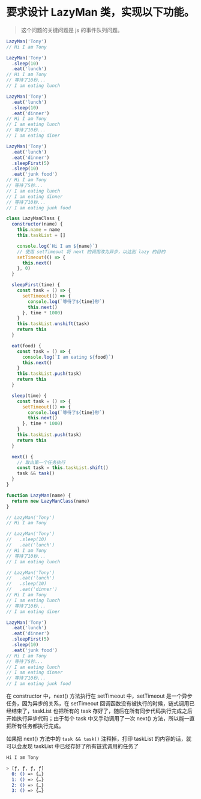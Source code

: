 # 要求设计 LazyMan 类，实现以下功能。

> 这个问题的关键问题是 js 的事件队列问题。

```js
LazyMan('Tony')
// Hi I am Tony

LazyMan('Tony')
  .sleep(10)
  .eat('lunch')
// Hi I am Tony
// 等待了10秒...
// I am eating lunch

LazyMan('Tony')
  .eat('lunch')
  .sleep(10)
  .eat('dinner')
// Hi I am Tony
// I am eating lunch
// 等待了10秒...
// I am eating diner

LazyMan('Tony')
  .eat('lunch')
  .eat('dinner')
  .sleepFirst(5)
  .sleep(10)
  .eat('junk food')
// Hi I am Tony
// 等待了5秒...
// I am eating lunch
// I am eating dinner
// 等待了10秒...
// I am eating junk food
```

```js
class LazyManClass {
  constructor(name) {
    this.name = name
    this.taskList = []

    console.log(`Hi I am ${name}`)
    // 使用 setTimeout 将 next 的调用改为异步，以达到 lazy 的目的
    setTimeout(() => {
      this.next()
    }, 0)
  }

  sleepFirst(time) {
    const task = () => {
      setTimeout(() => {
        console.log(`等待了${time}秒`)
        this.next()
      }, time * 1000)
    }
    this.taskList.unshift(task)
    return this
  }

  eat(food) {
    const task = () => {
      console.log(`I am eating ${food}`)
      this.next()
    }
    this.taskList.push(task)
    return this
  }

  sleep(time) {
    const task = () => {
      setTimeout(() => {
        console.log(`等待了${time}秒`)
        this.next()
      }, time * 1000)
    }
    this.taskList.push(task)
    return this
  }

  next() {
    // 取出第一个任务执行
    const task = this.taskList.shift()
    task && task()
  }
}

function LazyMan(name) {
  return new LazyManClass(name)
}

// LazyMan('Tony')
// Hi I am Tony

// LazyMan('Tony')
//   .sleep(10)
//   .eat('lunch')
// Hi I am Tony
// 等待了10秒...
// I am eating lunch

// LazyMan('Tony')
//   .eat('lunch')
//   .sleep(10)
//   .eat('dinner')
// Hi I am Tony
// I am eating lunch
// 等待了10秒...
// I am eating diner

LazyMan('Tony')
  .eat('lunch')
  .eat('dinner')
  .sleepFirst(5)
  .sleep(10)
  .eat('junk food')
// Hi I am Tony
// 等待了5秒...
// I am eating lunch
// I am eating dinner
// 等待了10秒...
// I am eating junk food
```

在 constructor 中，next() 方法执行在 setTimeout 中，setTimeout 是一个异步任务，因为异步的关系，在 setTimeout 回调函数没有被执行的时候，链式调用已经结束了，taskList 也把所有的 task 存好了，随后在所有同步代码执行完成之后开始执行异步代码；由于每个 task 中又手动调用了一次 next() 方法，所以能一直把所有任务都执行完成。

如果把 next() 方法中的 `task && task()` 注释掉，打印 taskList 的内容的话，就可以会发现 taskList 中已经存好了所有链式调用的任务了

```bash
Hi I am Tony

> [ƒ, ƒ, ƒ, ƒ]
  0: () => {…}
  1: () => {…}
  2: () => {…}
  3: () => {…}
```
